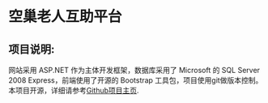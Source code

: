 ﻿空巢老人互助平台
================

项目说明:
---------

网站采用 ASP.NET 作为主体开发框架，数据库采用了 Microsoft 的 SQL Server 2008 Express，前端使用了开源的 Bootstrap 工具包，项目使用git做版本控制。
本项目开源，详细请参考[Github项目主页](https://github.com/cjstudio/forElderly).

